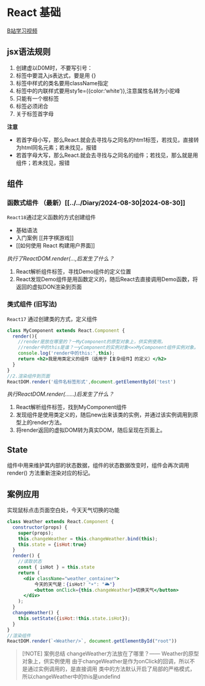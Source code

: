 # React 基础

[B站学习视频](https://www.bilibili.com/video/BV1wy4y1D7JT?p=17&spm_id_from=333.880.my_history.page.click&vd_source=0ac7746e9ece1179baaedba6f1b41114)
## jsx语法规则

1. 创建虚以D0M时，不要写引号：
2. 标签中要混入js表达式，要是用 {}
3. 标签中样式的类名要用className指定
4. 标签中的内联样式要用sty1e=({color:‘white’)},注意属性名转为小驼峰
5. 只能有一个根标签
6. 标签必须闭合
7. 关于标签首字母

**注意**

- 若首字母小写，那么React.就会去寻找与之同名的htm1标签，若找见，直接转为html同名元素；若未找见，报错
- 若首字母大写，那么React.就会去寻找与之同名的组件；若找见，那么就是用组件；若未找见，报错
## 组件

### 函数式组件 （最新）[[../../Diary/2024-08-30|2024-08-30]]

`React18`通过定义函数的方式创建组件
- 基础语法
- 入门案例 [[井字棋游戏]]
- [[如何使用 React 构建用户界面]]

_执行了ReactDOM.render(…,后发生了什么？_
1. React解析组件标签，寻找Demo组件的定义位置
2. React发现Demo组件是用函数定义的，随后React去直接调用Demo函数，将返回的虚拟DON渲染到页面
### 类式组件 (旧写法)

`React17` 通过创建类的方式，定义组件

```jsx
class MyComponent extends React.Component {
  render(){
    //render是放在哪里的？一MyComponent的原型对象上，供实例使用。    
    //render中的this是谁？一yComponent的实例对象<=>MyComponent组件实例对象。    
    console.log('render中的this:',this);    
    return <h2>我是用类定义的组件（适用于【复杂组件】的定义）</h2>  
  }
}
//2.渲染组件到页面
ReactDOM.render('组件名标签形式',document.getElementById('test')
```

_执行ReactDOM.render(……)后发生了什么？_

1. React解析组件标签，找到MyComponent组件
2. 发现组件是使用类定义的，随后new出来该类的实例，并通过该实例调用到原型上的render方法。
3. 将render返回的虚拟DOM转为真实DOM，随后呈现在页面上。

## State

组件中用来维护其内部的状态数据，组件的状态数据改变时，组件会再次调用 render() 方法重新渲染对应的标记。

## 案例应用

实现鼠标点击页面空白处，今天天气切换的功能

```jsx
class Weather extends React.Component {
  constructor(props) {
    super(props);    
    this.changeWeather = this.changeWeather.bind(this);    
    this.state = {isHot:true}
  }
  render() {
    //读取状态    
    const { isHot } = this.state    
    return (
      <div className="weather_container">        
	      今天的天气是：{isHot? "☀️": "🌥️"}        
	      <button onClick={this.changeWeather}>切换天气</button>      
	  </div>    
	);  
  }
  changeWeather() {
    this.setState({isHot:!this.state.isHot});  
  }
}
//渲染组件
ReactDOM.render(`<Weather/>`, document.getElementById("root"))
```

> [!NOTE] 案例总结
> changeWeather方法放在了哪里？—— Weather的原型对象上，供实例使用 
> 由于changeWeather是作为onClick的回调，所以不是通过实例调用的，是直接调用 
> 类中的方法默认开启了局部的严格模式，所以changeWeather中的this是undefind
